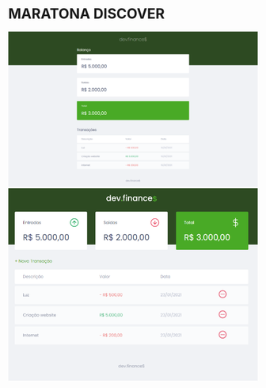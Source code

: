 # MARATONA DISCOVER

<img src="./assets/captura_01.png" alt="Captura"  width="800px" />
<img src="./assets/captura_02.PNG" alt="Captura"  width="800px" />
